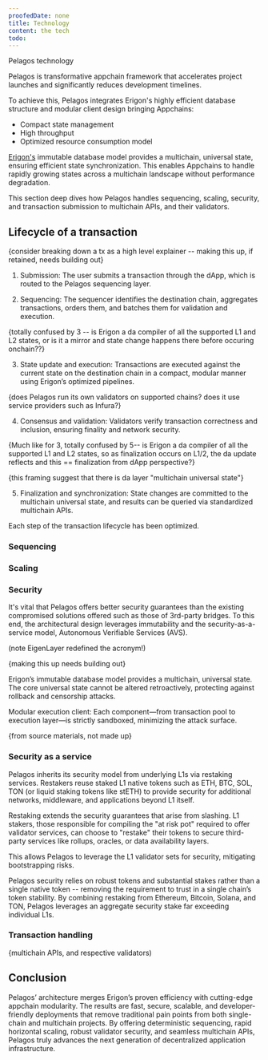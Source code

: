 ```yaml
---
proofedDate: none
title: Technology
content: the tech
todo: 
---
```


Pelagos technology

Pelagos is transformative appchain framework that accelerates project launches and significantly reduces development timelines.

To achieve this, Pelagos integrates Erigon's highly efficient database structure and modular client design bringing Appchains:

- Compact state management
- High throughput
- Optimized resource consumption model

[Erigon's](https://erigon.tech/benefits-of-caplin-erigons-internal-cl-and-erigon-el-for-staking/) immutable database model provides a multichain, universal state, ensuring efficient state synchronization. This enables Appchains to handle rapidly growing states across a multichain landscape without performance degradation.

This section deep dives how Pelagos handles sequencing, scaling, security, and transaction submission to multichain APIs, and their validators.

## Lifecycle of a transaction 

{consider breaking down a tx as a high level explainer -- making this up, if retained, needs building out}

1. Submission: The user submits a transaction through the dApp, which is routed to the Pelagos sequencing layer.

2. Sequencing: The sequencer identifies the destination chain, aggregates transactions, orders them, and batches them for validation and execution.

{totally confused by 3 -- is Erigon a da compiler of all the supported L1 and L2 states, or is it a mirror and state change happens there before occuring onchain??}

3. State update and execution: Transactions are executed against the current state on the destination chain in a compact, modular manner using Erigon’s optimized pipelines.

{does Pelagos run its own validators on supported chains? does it use service providers such as Infura?}

4. Consensus and validation: Validators verify transaction correctness and inclusion, ensuring finality and network security.

{Much like for 3, totally confused by 5-- is Erigon a da compiler of all the supported L1 and L2 states, so as finalization occurs on L1/2, the da update reflects and this == finalization from dApp perspective?}

{this framing suggest that there is da layer "multichain universal state"}

5. Finalization and synchronization: State changes are committed to the multichain universal state, and results can be queried via standardized multichain APIs.

Each step of the transaction lifecycle has been optimized.

### Sequencing

### Scaling

### Security

It's vital that Pelagos offers better security guarantees than the existing compromised solutions offered such as those of 3rd-party bridges. To this end, the architectural design leverages immutability and the security-as-a-service model, Autonomous Verifiable Services (AVS).

(note EigenLayer redefined the acronym!)

{making this up needs building out}

Erigon’s immutable database model provides a multichain, universal state. The core universal state cannot be altered retroactively, protecting against rollback and censorship attacks.

Modular execution client: Each component—from transaction pool to execution layer—is strictly sandboxed, minimizing the attack surface.

{from source materials, not made up}

### Security as a service

Pelagos inherits its security model from underlying L1s via restaking services. Restakers reuse staked L1 native tokens such as ETH, BTC, SOL, TON (or liquid staking tokens like stETH) to provide security for additional networks, middleware, and applications beyond L1 itself.

Restaking extends the security guarantees that arise from slashing. L1 stakers, those responsible for compiling the "at risk pot" required to offer validator services, can choose to "restake" their tokens to secure third-party services like rollups, oracles, or data availability layers.

This allows Pelagos to leverage the L1 validator sets for security, mitigating bootstrapping risks.

Pelagos security relies on robust tokens and substantial stakes rather than a single native token -- removing the requirement to trust in a single chain’s token stability. By combining restaking from Ethereum, Bitcoin, Solana, and TON, Pelagos leverages an aggregate security stake far exceeding individual L1s.

### Transaction handling

{multichain APIs, and respective validators)


## Conclusion

Pelagos’ architecture merges Erigon’s proven efficiency with cutting-edge appchain modularity. The results are fast, secure, scalable, and developer-friendly deployments that remove traditional pain points from both single-chain and multichain projects. By offering deterministic sequencing, rapid horizontal scaling, robust validator security, and seamless multichain APIs, Pelagos truly advances the next generation of decentralized application infrastructure.